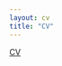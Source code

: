 ```yaml
---
layout: cv
title: "CV"
---
```

[CV](https://github.com/sumit-mehta1992/sumit-mehta1992.github.io/blob/main/Sumit_Mehta_CV.pdf)

